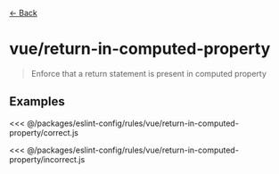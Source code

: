 [&#x2190; Back](./)
# vue/return-in-computed-property <badge text="error" type="error" vertical="middle"/>

> Enforce that a return statement is present in computed property


## Examples

<code-highlight>
 
<div slot="correct">

<<< @/packages/eslint-config/rules/vue/return-in-computed-property/correct.js

</div>

 
<div slot="incorrect">

<<< @/packages/eslint-config/rules/vue/return-in-computed-property/incorrect.js

</div>

 
</code-highlight>

